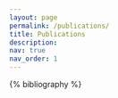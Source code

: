 ```yaml
---
layout: page
permalink: /publications/
title: Publications
description: 
nav: true
nav_order: 1
---
```


<!-- _pages/publications.md -->
<div class="publications">

{% bibliography %}

</div>
